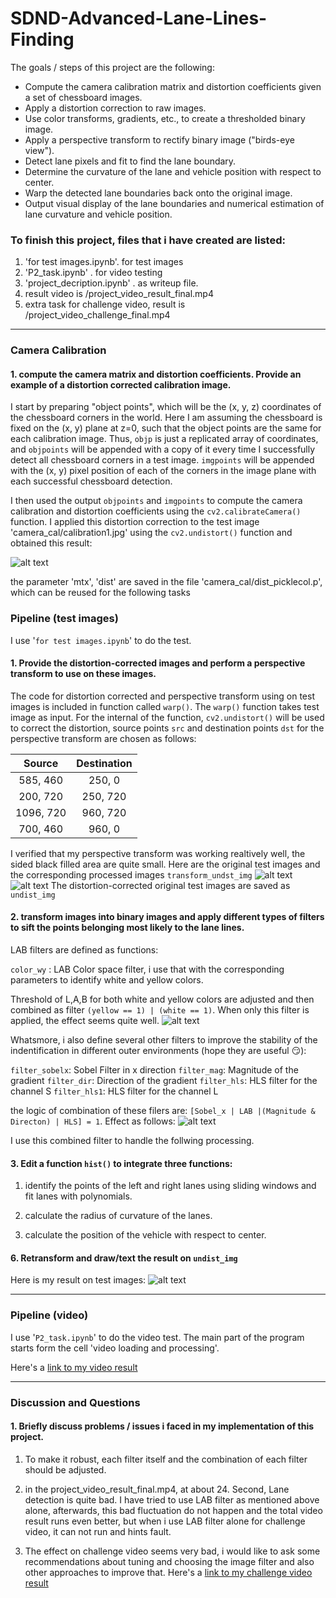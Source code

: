 # SDND-Advanced-Lane-Lines-Finding

The goals / steps of this project are the following:

* Compute the camera calibration matrix and distortion coefficients given a set of chessboard images.
* Apply a distortion correction to raw images.
* Use color transforms, gradients, etc., to create a thresholded binary image.
* Apply a perspective transform to rectify binary image ("birds-eye view").
* Detect lane pixels and fit to find the lane boundary.
* Determine the curvature of the lane and vehicle position with respect to center.
* Warp the detected lane boundaries back onto the original image.
* Output visual display of the lane boundaries and numerical estimation of lane curvature and vehicle position.

[//]: # (Image References)

[image1]: ./examples/image1.png
[image2]: ./examples/image2.png
[image3]: ./examples/image3.png
[image4]: ./examples/image4.png
[image5]: ./examples/image5.png
[image6]: ./examples/image6.png
[video1]: ./project_video_result_final.mp4 


### To finish this project, files that i have created are listed:

1. 'for test images.ipynb'.    for test images
2. 'P2_task.ipynb' .     for video testing
3. 'project_decription.ipynb' .    as writeup file.
4. result video is /project_video_result_final.mp4
5. extra task for challenge video, result is /project_video_challenge_final.mp4

---

### Camera Calibration

#### 1. compute the camera matrix and distortion coefficients. Provide an example of a distortion corrected calibration image.

I start by preparing "object points", which will be the (x, y, z) coordinates of the chessboard corners in the world. Here I am assuming the chessboard is fixed on the (x, y) plane at z=0, such that the object points are the same for each calibration image.  Thus, `objp` is just a replicated array of coordinates, and `objpoints` will be appended with a copy of it every time I successfully detect all chessboard corners in a test image.  `imgpoints` will be appended with the (x, y) pixel position of each of the corners in the image plane with each successful chessboard detection.  

I then used the output `objpoints` and `imgpoints` to compute the camera calibration and distortion coefficients using the `cv2.calibrateCamera()` function. I applied this distortion correction to the test image 'camera_cal/calibration1.jpg' using the `cv2.undistort()` function and obtained this result: 

![alt text][image1]

the parameter 'mtx', 'dist' are saved in the file 'camera_cal/dist_picklecol.p', which can be reused for the following tasks

### Pipeline (test images)

I use '`for test images.ipynb`' to do the test.

#### 1. Provide the distortion-corrected images and perform a perspective transform to use on these images.

The code for distortion corrected and perspective transform using on test images is included in function called `warp()`. The `warp()` function takes test image as input. For the internal of the function, `cv2.undistort()` will be used to correct the distortion, source points `src` and destination points `dst` for the perspective transform are chosen as follows: 

| Source        | Destination   | 
|:-------------:|:-------------:| 
| 585, 460      | 250, 0        | 
| 200, 720      | 250, 720      |
| 1096, 720     | 960, 720      |
| 700, 460      | 960, 0        |

I verified that my perspective transform was working realtively well, the sided black filled area are quite small. Here are the original test images and the corresponding processed images `transform_undst_img`
![alt text][image2]
![alt text][image3]
The distortion-corrected original test images are saved as `undist_img`

#### 2. transform images into binary images and apply different types of filters to sift the points belonging most likely to the lane lines.

LAB filters are defined as functions:

`color_wy` : LAB Color space filter, i use that with the corresponding parameters to identify white and yellow colors.

Threshold of L,A,B for both white and yellow colors are adjusted and then combined as filter `(yellow == 1) | (white == 1)`. When only this filter is applied, the effect seems quite well.
![alt text][image4]

Whatsmore, i also define several other filters to improve the stability of the indentification in different outer environments (hope they are useful 😏):

`filter_sobelx`: Sobel Filter in x direction
`filter_mag`: Magnitude of the gradient
`filter_dir`: Direction of the gradient
`filter_hls`: HLS filter for the channel S
`filter_hls1`: HLS filter for the channel L

the logic of combination of these filers are:
`[Sobel_x | LAB |(Magnitude & Directon) | HLS] = 1`. Effect as follows:
![alt text][image5]

I use this combined filter to handle the follwing processing. 


#### 3. Edit a function `hist()` to integrate three functions:

1. identify the points of the left and right lanes using sliding windows and fit lanes with polynomials.

2. calculate the radius of curvature of the lanes.

3. calculate the position of the vehicle with respect to center.


#### 6. Retransform and draw/text the result on `undist_img` 

Here is my result on test images:
![alt text][image6]

---

### Pipeline (video)

I use '`P2_task.ipynb`' to do the video test. The main part of the program starts form the cell 'video loading and processing'. 

Here's a [link to my video result](./project_video_result_final.mp4)

---

### Discussion and Questions

#### 1. Briefly discuss problems / issues i faced in my implementation of this project.

1. To make it robust, each filter itself and the combination of each filter should be adjusted.

2. in the project_video_result_final.mp4, at about 24. Second, Lane detection is quite bad. I have tried to use LAB filter as mentioned above alone, afterwards, this bad fluctuation do not happen and the total video result runs even better, but when i use LAB filter alone for challenge video, it can not run and hints fault.

3. The effect on challenge video seems very bad, i would like to ask some recommendations about tuning and choosing the image filter and also other approaches to improve that.
Here's a [link to my challenge video result](./project_video_challenge_final.mp4)






```python

```
